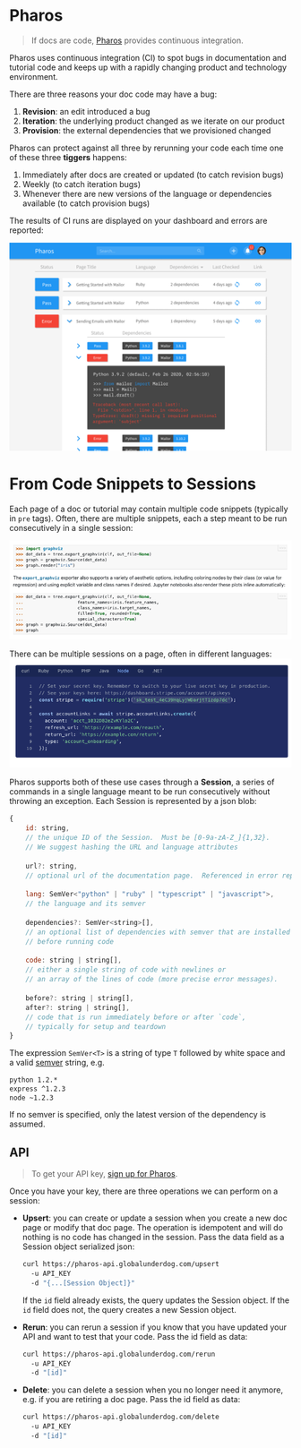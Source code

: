 # Pharos

> If docs are code, [Pharos](https://tutorialhub.globalunderdog.com/) provides continuous integration.

Pharos uses continuous integration (CI) to spot bugs in documentation and tutorial code and keeps up with a rapidly changing product and technology environment.

There are three reasons your doc code may have a bug:

1. **Revision**: an edit introduced a bug
2. **Iteration**: the underlying product changed as we iterate on our product
3. **Provision**: the external dependencies that we provisioned changed

Pharos can protect against all three by rerunning your code each time one of these three **tiggers** happens:

1. Immediately after docs are created or updated (to catch revision bugs)
2. Weekly (to catch iteration bugs)
3. Whenever there are new versions of the language or dependencies available (to catch provision bugs)

The results of CI runs are displayed on your dashboard and errors are reported:

![Dashboard](dashboard.png)

# From Code Snippets to Sessions

Each page of a doc or tutorial may contain multiple code snippets (typically in `pre` tags). Often, there are multiple snippets, each a step meant to be run consecutively in a single session:

![Multiple Steps](steps.png)

There can be multiple sessions on a page, often in different languages:
![Multiple Languages](languages.png)

Pharos supports both of these use cases through a **Session**, a series of commands in a single language meant to be run consecutively without throwing an exception. Each Session is represented by a json blob:

```javascript
{
    id: string,
    // the unique ID of the Session.  Must be [0-9a-zA-Z_]{1,32}.
    // We suggest hashing the URL and language attributes

    url?: string,
    // optional url of the documentation page.  Referenced in error reporting.

    lang: SemVer<"python" | "ruby" | "typescript" | "javascript">,
    // the language and its semver

    dependencies?: SemVer<string>[],
    // an optional list of dependencies with semver that are installed
    // before running code

    code: string | string[],
    // either a single string of code with newlines or
    // an array of the lines of code (more precise error messages).

    before?: string | string[],
    after?: string | string[],
    // code that is run immediately before or after `code`,
    // typically for setup and teardown
}
```

The expression `SemVer<T>` is a string of type `T` followed by white space and a valid [semver](https://semver.org/) string, e.g.

```
python 1.2.*
express ^1.2.3
node ~1.2.3
```

If no semver is specified, only the latest version of the dependency is assumed.

## API

> To get your API key, [sign up for Pharos](https://tutorialhub.globalunderdog.com/signup).

Once you have your key, there are three operations we can perform on a session:

- **Upsert**: you can create or update a session when you create a new doc page or modify that doc page. The operation is idempotent and will do nothing is no code has changed in the session. Pass the data field as a Session object serialized json:

  ```bash
  curl https://pharos-api.globalunderdog.com/upsert
    -u API_KEY
    -d "{...[Session Object]}"
  ```

  If the `id` field already exists, the query updates the Session object. If the `id` field does not, the query creates a new Session object.

- **Rerun**: you can rerun a session if you know that you have updated your API and want to test that your code. Pass the id field as data:

  ```bash
  curl https://pharos-api.globalunderdog.com/rerun
    -u API_KEY
    -d "[id]"
  ```

- **Delete**: you can delete a session when you no longer need it anymore, e.g. if you are retiring a doc page. Pass the id field as data:
  ```bash
  curl https://pharos-api.globalunderdog.com/delete
    -u API_KEY
    -d "[id]"
  ```

